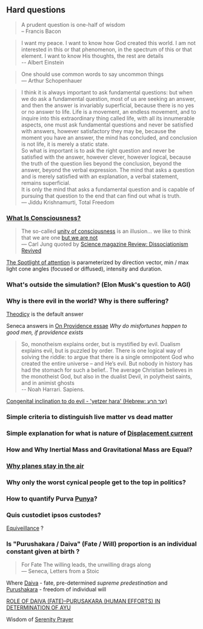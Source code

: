 ## Hard questions

> A prudent question is one-half of wisdom  
> – Francis Bacon

> I want my peace. I want to know how God created this world. I am not interested in this or that phenomenon, in the spectrum of this or that element. I want to know His thoughts, the rest are details  
> -- Albert Einstein

> One should use common words to say uncommon things  
> ― Arthur Schopenhauer

> I think it is always important to ask fundamental questions: but when we do ask a fundamental question, most of us are seeking an answer, and then the answer is invariably superficial, because there is no yes or no answer to life. Life is a movement, an endless movement, and to inquire into this extraordinary thing called life, with all its innumerable aspects, one must ask fundamental questions and never be satisfied with answers, however satisfactory they may be, because the moment you have an answer, the mind has concluded, and conclusion is not life, it is merely a static state.  
> So what is important is to ask the right question and never be satisfied with the answer, however clever, however logical, because the truth of the question lies beyond the conclusion, beyond the answer, beyond the verbal expression. The mind that asks a question and is merely satisfied with an explanation, a verbal statement, remains superficial.  
> It is only the mind that asks a fundamental question and is capable of pursuing that question to the end that can find out what is truth.  
> ― Jiddu Krishnamurti, Total Freedom


### [What Is Consciousness?](https://en.wikipedia.org/wiki/Hard_problem_of_consciousness)

> The so-called [unity of consciousness](https://plato.stanford.edu/entries/consciousness-unity/) is an illusion… we like to think that we are one [but we are not](https://en.wikipedia.org/wiki/Divided_consciousness)  
> — Carl Jung quoted by [Science magazine Review: Dissociationism Revived](https://science.sciencemag.org/content/200/4342/654)

[The Spotlight of attention]((https://en.wikipedia.org/wiki/The_Doors_of_Perception)) is parameterized by direction vector, min / max light cone angles (focused or diffused), intensity and duration.


### What's outside the simulation? (Elon Musk's question to AGI)


### Why is there evil in the world? Why is there suffering?
[Theodicy](https://en.wikipedia.org/wiki/Theodicy) is the default answer

Seneca answers in [On Providence essae](https://en.wikipedia.org/wiki/De_Providentia) _Why do misfortunes happen to good men, if providence exists_ 

> So, monotheism explains order, but is mystified by evil. Dualism explains evil,  but is puzzled by order. There is one logical way of solving the riddle: to argue  that there is a single omnipotent God who created the entire universe – and He’s  evil. But nobody in history has had the stomach for such a belief.. The average Christian believes in the monotheist God, but  also in the dualist Devil, in polytheist saints, and in animist ghosts  
> -- Noah Harrari. Sapiens. 

[Congenital inclination to do evil - 'yetzer hara' (Hebrew: יֵצֶר הַרַע)](https://en.wikipedia.org/wiki/Yetzer_hara)


### Simple criteria to distinguish live matter vs dead matter

### Simple explanation for what is nature of [Displacement current](https://en.wikipedia.org/wiki/Displacement_current)

### How and Why Inertial Mass and Gravitational Mass are Equal?

### [Why planes stay in the air](https://www.scientificamerican.com/article/no-one-can-explain-why-planes-stay-in-the-air/)

### Why only the worst cynical people get to the top in politics?

### How to quantify Purva [Punya](https://en.wikipedia.org/wiki/Punya)?

### Quis custodiet ipsos custodes?

[Equiveillance](https://en.wikipedia.org/wiki/Equiveillance) ?

### Is "Purushakara / Daiva" (Fate / Will) proportion is an individual constant given at birth ?

> For Fate The willing leads, the unwilling drags along  
> ― Seneca, Letters from a Stoic


Where [Daiva](https://www.wisdomlib.org/definition/daiva) - fate, pre-determined _supreme predestination_ and [Purushakara](https://www.wisdomlib.org/definition/purushakara) - freedom of individual will

[ROLE OF DAIVA (FATE)–PURUSAKARA (HUMAN EFFORTS) IN DETERMINATION OF AYU](http://www.ijariie.com/AdminUploadPdf/ROLE_OF_DAIVA__FATE_%E2%80%93PURUSAKARA__HUMAN_EFFORTS__IN_DETERMINATION_OF_AYU_ijariie10958.pdf)

Wisdom of [Serenity Prayer](https://en.wikipedia.org/wiki/Serenity_Prayer)
